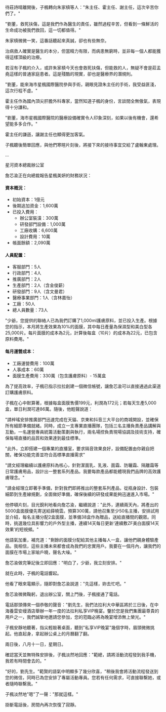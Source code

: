 待莊詩晴離開後，子楓轉向朱家槙等人："朱主任、霍主任、謝主任，這次辛苦你們了。"  

"劉董，救死扶傷，這是我們作為醫生的責任，雖然過程辛苦，但看到一條鮮活的生命成功被我們救回，這一切都值得。"  

朱家槙微微一笑，這番話聽起來真誠，卻也有些無奈。  

治病救人確實是醫生的本分，但當精力有限，而病患無窮時，並非每一個人都能獲得這樣頂級的治療。  

若沒有子楓的介入，或許朱家槙今天也會救死扶傷，但能救的人，無疑不會是莊孟堯這樣的普通家庭患者。這是殘酷的現實，卻也是醫療界的潛規則。  

"劉董，能來海市星楓國際醫院參與手術，親眼見證朱主任的手術，我受益匪淺，這次行程不虛。"  

霍主任作為國內頂尖肝膽外科專家，當然知道子楓的身份，言談間全無傲氣，表現得十分謙和。  

"劉董，海市星楓國際醫院的醫療設備確實令人印象深刻，如果以後有機會，還希望能多多合作。"  

霍主任的謙遜，讓謝主任也顯得更加客氣。  

子楓聽後簡單回應，與他們寒暄片刻後，將接下來的接待事宜交給了盧翰東處理。


...


星河資本總裁辦公室

詹芯渝正在向總裁報告星楓美妍的財務狀況：

#### 資本概況：
- 初始資本：1億元  
- 後期追加資金：1,600萬  
- 已投入費用：  
  - 辦公室裝潢：300萬  
  - 研發部門設備：1,000萬  
  - 工廠收購：6,600萬  
  - 設計費用：10萬  
- 帳面餘額：2,090萬

#### 人員配置：
- 客服部門：5人  
- 行政部門：4人  
- 推廣部門：2人  
- 生產部門：2人（含金俊薪）  
- 研發部門：9人（含文曼君）  
- 醫療事業部門：1人（含林嘉怡）  
- 工廠：50人  
- 總人員數量：73人


"少爺，您提供的聯絡人已為我們訂購了1,000ml護膚原料，並已投入生產。根據您的指示，本月將生產效果為10%的面膜，其中每日產量為保濕型和美白型各25,000片。每片面膜的成本為2元，計算後每盒（10片）的成本為22元，已包含原料費用。"

#### 每月運營成本：
- 工廠運營費用：100萬  
- 人事成本：60萬  
- 面膜生產費用：330萬（包含護膚原料）- 15萬盒


為了提高效率，子楓已指示拉拉創建一個微信帳號，讓詹芯渝可以直接通過此渠道訂購護膚原料。

子楓在心中默算著，根據每盒面膜售價199元，利潤為172元；若每天生產5,000盒，單日利潤可達86萬。隨後，他輕聲說道：

"請梓瑤安排推廣部門迅速完成在天貓、京東和抖音三大平台的商城開設，並確保所有細節準備就緒。同時，成立一支專業直播團隊，包括三名主播負責產品講解與互動，一名運營專員統籌活動策劃與執行，兩名場控負責現場協調及技術支持，確保每場直播的品質和效果達到最佳標準。

"此外，立即搭建一個專業的直播室，要求隔音效果良好，設備配置由你親自把關，確保功能完善並符合高標準直播需求"

"請文經理繼續以護膚原料為核心，針對潔面乳、乳液、面霜、防曬霜、隔離霜等日常護膚用品，設計出一整套系列產品。我要每款產品都能體現我們品牌的高效護膚理念。"

"請金經理立即著手準備，針對我們即將推出的整套系列產品，從瓶身設計、包裝細節到生產線規劃，全面做好準備，確保後續的研發成果能夠迅速進入市場。"

他停頓片刻，目光銳利地看向詹芯渝，繼續說道："此外，連續兩天內，將產出的5000盒面膜優先寄送給薛曉雲。預算300萬，請他召集至少50名主播，安排試用並介紹，每名主播分配2盒面膜，並準備38盒作為贈品，送給直播間的觀眾。同時，挑選幾位具影響力的戶外型主播，連續14天每日更新‘連續敷ZF美白面膜14天效果’的短視頻。"

他語氣加重，補充道："剩餘的面膜分配給其他主播每人一盒，讓他們親身體驗產品。我相信，這些主播未來都會成為我們的忠實用戶。我要在一個月內，讓我們的面膜在市場上家喻戶曉，聲名大噪。"

詹芯渝做完筆記後立即回應："明白了，少爺，我立刻安排。"

就在此時，子楓的電話響起。 

他看了眼來電顯示，隨即對詹芯渝說道："先這樣，妳去忙吧。" 

詹芯渝微微鞠躬，退出辦公室，關上門後，子楓接通了電話。 

電話那頭傳來一個恭敬的聲音："劉先生，我們法拉利大中華區將於三日後，在中海養雲安缦酒店舉辦一年一度的法拉利私享VIP晚宴。鑒於您是我們集團最尊貴的用戶之一，我們誠摯地邀請您參加，您的蒞臨必將為晚宴增添無上榮光。" 

子楓安靜地聽著，指尖輕敲著桌面，聽到"私享VIP晚宴"幾個字時，眉頭微微挑起。他直起身，拿起辦公桌上的月曆翻了翻。 

兩日後，八月十一日，星期日。 

確認當天並無特殊安排後，子楓淡然地回應："範總，請將活動流程發到我手機，我若有時間會去的。" 

"好的，劉先生。"範賢的語氣中明顯多了幾分欣喜，"稍後我會將活動流程發送到您的微信，同時已為您安排了專屬活動專員。您若有任何需求，可直接聯繫她，或者隨時聯繫我。" 

子楓淡然地"嗯"了一聲："那就這樣。" 

掛斷電話後，房間內再次恢復了寂靜。

